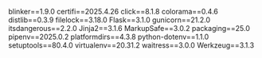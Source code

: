 blinker==1.9.0
certifi==2025.4.26
click==8.1.8
colorama==0.4.6
distlib==0.3.9
filelock==3.18.0
Flask==3.1.0
gunicorn==21.2.0
itsdangerous==2.2.0
Jinja2==3.1.6
MarkupSafe==3.0.2
packaging==25.0
pipenv==2025.0.2
platformdirs==4.3.8
python-dotenv==1.1.0
setuptools==80.4.0
virtualenv==20.31.2
waitress==3.0.0
Werkzeug==3.1.3
